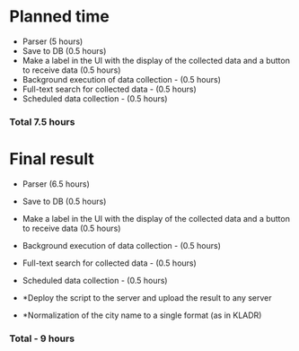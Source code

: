 # Planned time

- Parser (5 hours)
- Save to DB (0.5 hours)
- Make a label in the UI with the display of the collected data and a button to receive data (0.5 hours)
- Background execution of data collection - (0.5 hours)
- Full-text search for collected data - (0.5 hours)
- Scheduled data collection - (0.5 hours)

### Total 7.5 hours

# Final result

- Parser (6.5 hours)
- Save to DB (0.5 hours)
- Make a label in the UI with the display of the collected data and a button to receive data (0.5 hours)
- Background execution of data collection - (0.5 hours)
- Full-text search for collected data - (0.5 hours)
- Scheduled data collection - (0.5 hours)

- \*Deploy the script to the server and upload the result to any server
- \*Normalization of the city name to a single format (as in KLADR)

### Total - 9 hours
